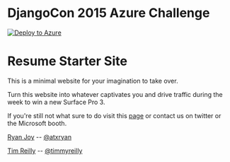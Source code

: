 # DjangoCon 2015 Azure Challenge

[![Deploy to Azure](http://azuredeploy.net/deploybutton.png)](https://azuredeploy.net/)

# Resume Starter Site

This is a minimal website for your imagination to take over. 

Turn this website into whatever captivates you and drive traffic during the week to win a new Surface Pro 3. 

If you're still not what sure to do visit this [page](http://djangocon.azurewebsites.net/) or contact us on twitter or the Microsoft booth. 

[Ryan Joy](http://ryanjoy.com/atxryan/) -- [@atxryan](http://twitter.com/atxryan)

[Tim Reilly](http://timmyreilly.com) -- [@timmyreilly](http://twitter.com/timmyreilly)
